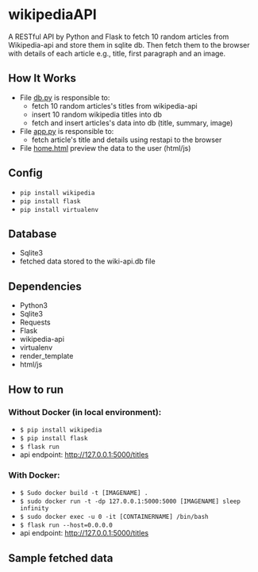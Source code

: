 # wikipediaAPI
A RESTful API by Python and Flask to fetch 10 random articles from Wikipedia-api and store them in sqlite db. Then fetch them to the browser with details of each article e.g., title, first paragraph and an image.

## How It Works
- File [db.py](./db.py) is responsible to:
  - fetch 10 random articles's titles from wikipedia-api
  - insert 10 random wikipedia titles into db
  - fetch and insert articles's data into db (title, summary, image)
- File [app.py](./app.py) is responsible to:
  - fetch article's title and details using restapi to the browser
- File [home.html](templates/home.html) preview the data to the user (html/js)

## Config
- ```pip install wikipedia```
- ```pip install flask```
- ```pip install virtualenv```

## Database
- Sqlite3
- fetched data stored to the wiki-api.db file 

## Dependencies
- Python3 
- Sqlite3
- Requests
- Flask
- wikipedia-api
- virtualenv
- render_template
- html/js

## How to run
### Without Docker (in local environment):
- ```$ pip install wikipedia```
- ```$ pip install flask```
- ```$ flask run```
- api endpoint: http://127.0.0.1:5000/titles

### With Docker:
- ```$ Sudo docker build -t [IMAGENAME] .``` 
- ```$ sudo docker run -t -dp 127.0.0.1:5000:5000 [IMAGENAME] sleep infinity```
- ```$ sudo docker exec -u 0 -it [CONTAINERNAME] /bin/bash```
- ```$ flask run --host=0.0.0.0```
- api endpoint: http://127.0.0.1:5000/titles

## Sample fetched data

